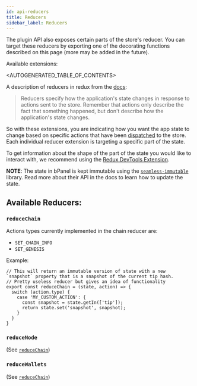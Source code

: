 ```yaml
---
id: api-reducers
title: Reducers
sidebar_label: Reducers
---
```


The plugin API also exposes certain parts of the store's reducer. You can target these reducers by exporting one of the decorating functions described on this page (more may be added in the future).

Available extensions:

<AUTOGENERATED_TABLE_OF_CONTENTS>

A description of reducers in redux from the [docs](https://redux.js.org/basics/reducers):

>Reducers specify how the application's state changes in response to actions sent to the store. Remember that actions only describe the fact that something happened, but don't describe how the application's state changes.

So with these extensions, you are indicating how you want the app state to change based on specific actions that have been [dispatched](/bpanel-docs/docs/api-map-state-dispatch.html) to the store. Each individual reducer extension is targeting a specific part of the state.

To get information about the shape of the part of the state you would like to interact with, we recommend using the [Redux DevTools Extension](https://github.com/zalmoxisus/redux-devtools-extension).

__NOTE__: The state in bPanel is kept immutable using the [`seamless-immutable`](https://www.npmjs.com/package/seamless-immutable) library. Read more about their API in the docs to learn how to update the state.

## Available Reducers:
### `reduceChain`
Actions types currently implemented in the chain reducer are:

- `SET_CHAIN_INFO`
- `SET_GENESIS`

Example:
```
// This will return an immutable version of state with a new `snapshot` property that is a snapshot of the current tip hash.
// Pretty useless reducer but gives an idea of functionality
export const reduceChain = (state, action) => {
  switch (action.type) {
    case 'MY_CUSTOM_ACTION': {
      const snapshot = state.getIn(['tip']);
      return state.set('snapshot', snapshot);
    }
  }
}
```

### `reduceNode`
(See [`reduceChain`](#reduceChain))
### `reduceWallets`
(See [`reduceChain`](#reduceChain))